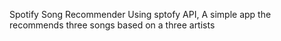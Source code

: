 Spotify Song Recommender
Using sptofy API, A simple app the recommends three songs based on a three artists

